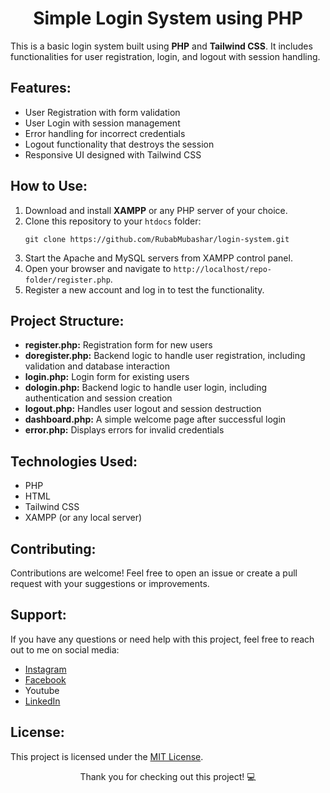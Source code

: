 <h1 style="text-align: center;">Simple Login System using PHP</h1>
    <p>This is a basic login system built using <strong>PHP</strong> and <strong>Tailwind CSS</strong>. It includes functionalities for user registration, login, and logout with session handling.</p>
    <h2>Features:</h2>
    <ul>
        <li>User Registration with form validation</li>
        <li>User Login with session management</li>
        <li>Error handling for incorrect credentials</li>
        <li>Logout functionality that destroys the session</li>
        <li>Responsive UI designed with Tailwind CSS</li>
    </ul>
    <h2>How to Use:</h2>
    <ol>
        <li>Download and install <strong>XAMPP</strong> or any PHP server of your choice.</li>
        <li>Clone this repository to your <code>htdocs</code> folder:
            <pre><code>git clone https://github.com/RubabMubashar/login-system.git</code></pre>
        </li>
        <li>Start the Apache and MySQL servers from XAMPP control panel.</li>
        <li>Open your browser and navigate to <code>http://localhost/repo-folder/register.php</code>.</li>
        <li>Register a new account and log in to test the functionality.</li>
    </ol>
    <h2>Project Structure:</h2>
    <ul>
        <li><strong>register.php:</strong> Registration form for new users</li>
        <li><strong>doregister.php:</strong> Backend logic to handle user registration, including validation and database interaction</li>
        <li><strong>login.php:</strong> Login form for existing users</li>
        <li><strong>dologin.php:</strong> Backend logic to handle user login, including authentication and session creation</li>
        <li><strong>logout.php:</strong> Handles user logout and session destruction</li>
        <li><strong>dashboard.php:</strong> A simple welcome page after successful login</li>
        <li><strong>error.php:</strong> Displays errors for invalid credentials</li>
    </ul>
    <h2>Technologies Used:</h2>
    <ul>
        <li>PHP</li>
        <li>HTML</li>
        <li>Tailwind CSS</li>
        <li>XAMPP (or any local server)</li>
    </ul>
    <h2>Contributing:</h2>
    <p>Contributions are welcome! Feel free to open an issue or create a pull request with your suggestions or improvements.</p>
    <h2>Support:</h2>
    <p>If you have any questions or need help with this project, feel free to reach out to me on social media:</p>
    <ul>
        <li><a href="https://www.instagram.com/thedesigningdev/" target="_blank">Instagram</a></li>
        <li><a href="https://www.facebook.com/profile.php?id=61566937723822&mibextid=ZbWKwL" target="_blank">Facebook</a></li>
        <li><a href="https://www.youtube.com/channel/UCQg-0_vH44_CeMt218508VQ" target="_blank"></a>Youtube</li>
        <li><a href="https://www.linkedin.com/in/rubabmubashar-profile/" target="_blank">LinkedIn</a></li>
    </ul>
    <h2>License:</h2>
    <p>This project is licensed under the <a href="https://opensource.org/licenses/MIT" target="_blank">MIT License</a>.</p>
    <p style="text-align: center;">Thank you for checking out this project! 💻</p>
